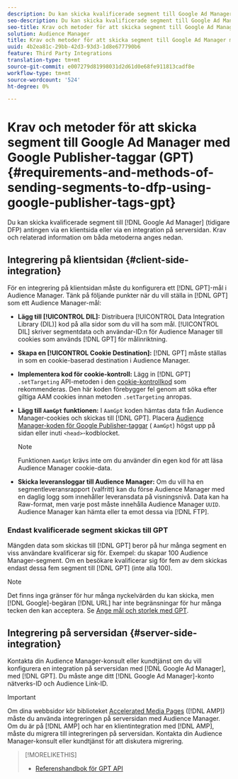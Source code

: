 ```yaml
---
description: Du kan skicka kvalificerade segment till Google Ad Manager antingen via en klient eller via en integration på serversidan. Krav och relaterad information om båda metoderna anges nedan.
seo-description: Du kan skicka kvalificerade segment till Google Ad Manager antingen via en klient eller via en integration på serversidan. Krav och relaterad information om båda metoderna anges nedan.
seo-title: Krav och metoder för att skicka segment till Google Ad Manager med Google Publisher-taggar (GPT)
solution: Audience Manager
title: Krav och metoder för att skicka segment till Google Ad Manager med Google Publisher-taggar (GPT)
uuid: 4b2ea81c-29bb-42d3-93d3-1d8e677790b6
feature: Third Party Integrations
translation-type: tm+mt
source-git-commit: e007279d81998031d2d61d0e68fe911813cadf8e
workflow-type: tm+mt
source-wordcount: '524'
ht-degree: 0%

---
```



# Krav och metoder för att skicka segment till Google Ad Manager med Google Publisher-taggar (GPT) {#requirements-and-methods-of-sending-segments-to-dfp-using-google-publisher-tags-gpt}

Du kan skicka kvalificerade segment till [!DNL Google Ad Manager] (tidigare DFP) antingen via en klientsida eller via en integration på serversidan. Krav och relaterad information om båda metoderna anges nedan.

## Integrering på klientsidan {#client-side-integration}

För en integrering på klientsidan måste du konfigurera ett [!DNL GPT]-mål i Audience Manager. Tänk på följande punkter när du vill ställa in [!DNL GPT] som ett Audience Manager-mål:

* **Lägg till  [!UICONTROL DIL]:** Distribuera  [!UICONTROL Data Integration Library (DIL)] kod på alla sidor som du vill ha som mål. [!UICONTROL DIL] skriver segmentdata och användar-ID:n för Audience Manager till cookies som används  [!DNL GPT] för målinriktning.

* **Skapa en  [!UICONTROL Cookie Destination]:** [!DNL GPT] måste ställas in som en cookie-baserad destination i Audience Manager.

* **Implementera kod för cookie-kontroll:** Lägg in  [!DNL GPT] `.setTargeting` API-metoden i den  [cookie-kontrollkod](../../integration/gpt-aam-destination/gpt-aam-modify-api.md) som rekommenderas. Den här koden förebygger fel genom att söka efter giltiga AAM cookies innan metoden `.setTargeting` anropas.

* **Lägg till  `AamGpt` funktionen:** I  `AamGpt` koden hämtas data från Audience Manager-cookies och skickas till  [!DNL GPT]. Placera [Audience Manager-koden för Google Publisher-taggar](../../integration/gpt-aam-destination/gpt-aam-aamgpt-code.md) ( `AamGpt`) högst upp på sidan eller inuti `<head>`-kodblocket.

   >[!NOTE]
   >
   >Funktionen `AamGpt` krävs inte om du använder din egen kod för att läsa Audience Manager cookie-data.

* **Skicka leveransloggar till Audience Manager:** Om du vill ha en segmentleveransrapport (valfritt) kan du förse Audience Manager med en daglig logg som innehåller leveransdata på visningsnivå. Data kan ha Raw-format, men varje post måste innehålla Audience Manager `UUID`. Audience Manager kan hämta eller ta emot dessa via [!DNL FTP].

### Endast kvalificerade segment skickas till GPT

Mängden data som skickas till [!DNL GPT] beror på hur många segment en viss användare kvalificerar sig för. Exempel: du skapar 100 Audience Manager-segment. Om en besökare kvalificerar sig för fem av dem skickas endast dessa fem segment till [!DNL GPT] (inte alla 100).

>[!NOTE]
>
>Det finns inga gränser för hur många nyckelvärden du kan skicka, men [!DNL Google]-begäran [!DNL URL] har inte begränsningar för hur många tecken den kan acceptera. Se [Ange mål och storlek med GPT](https://support.google.com/dfp_premium/bin/answer.py?hl=en&amp;answer=1697712).

## Integrering på serversidan {#server-side-integration}

Kontakta din Audience Manager-konsult eller kundtjänst om du vill konfigurera en integration på serversidan med [!DNL Google Ad Manager], med [!DNL GPT]. Du måste ange ditt [!DNL Google Ad Manager]-konto nätverks-ID och Audience Link-ID.

>[!IMPORTANT]
>
>Om dina webbsidor kör biblioteket [Accelerated Media Pages](https://www.ampproject.org/) ([!DNL AMP]) måste du använda integreringen på serversidan med Audience Manager. Om du är på [!DNL AMP] och har en klientintegration med [!DNL AMP], måste du migrera till integreringen på serversidan. Kontakta din Audience Manager-konsult eller kundtjänst för att diskutera migrering.

>[!MORELIKETHIS]
>
>* [Referenshandbok för GPT API](https://support.google.com/dfp_premium/bin/answer.py?hl=en&amp;answer=1650154)

